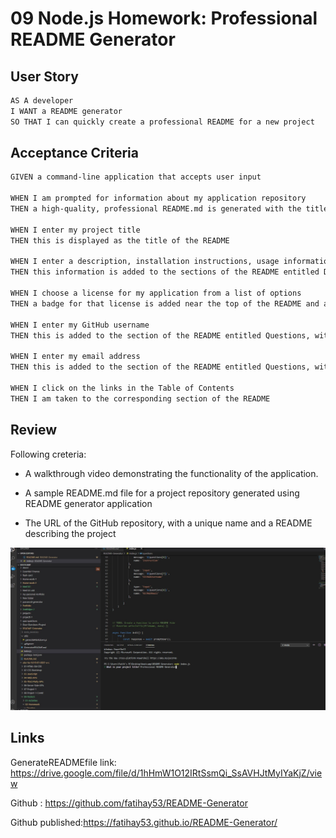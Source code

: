 # 09 Node.js Homework: Professional README Generator

## User Story

```md
AS A developer
I WANT a README generator
SO THAT I can quickly create a professional README for a new project
```

## Acceptance Criteria

```md
GIVEN a command-line application that accepts user input

WHEN I am prompted for information about my application repository
THEN a high-quality, professional README.md is generated with the title of my project and sections entitled Description, Table of Contents, Installation, Usage, License, Contributing, Tests, and Questions

WHEN I enter my project title
THEN this is displayed as the title of the README

WHEN I enter a description, installation instructions, usage information, contribution guidelines, and test instructions
THEN this information is added to the sections of the README entitled Description, Installation, Usage, Contributing, and Tests

WHEN I choose a license for my application from a list of options
THEN a badge for that license is added near the top of the README and a notice is added to the section of the README entitled License that explains which license the application is covered under

WHEN I enter my GitHub username
THEN this is added to the section of the README entitled Questions, with a link to my GitHub profile

WHEN I enter my email address
THEN this is added to the section of the README entitled Questions, with instructions on how to reach me with additional questions

WHEN I click on the links in the Table of Contents
THEN I am taken to the corresponding section of the README
```
## Review

Following creteria:

* A walkthrough video demonstrating the functionality of the application.

* A sample README.md file for a project repository generated using README generator application

* The URL of the GitHub repository, with a unique name and a README describing the project

![GitHub Logo](/readmeGenerator.jpg)

## Links

GenerateREADMEfile link: https://drive.google.com/file/d/1hHmW1O12IRtSsmQi_SsAVHJtMyIYaKjZ/view

Github : https://github.com/fatihay53/README-Generator

Github published:https://fatihay53.github.io/README-Generator/

